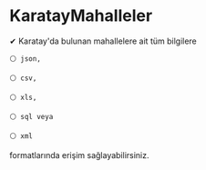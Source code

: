 # KaratayMahalleler

✔ Karatay'da bulunan mahallelere ait tüm bilgilere

    ⚪ json,

    ⚪ csv,

    ⚪ xls,

    ⚪ sql veya

    ⚪ xml

formatlarında erişim sağlayabilirsiniz.
